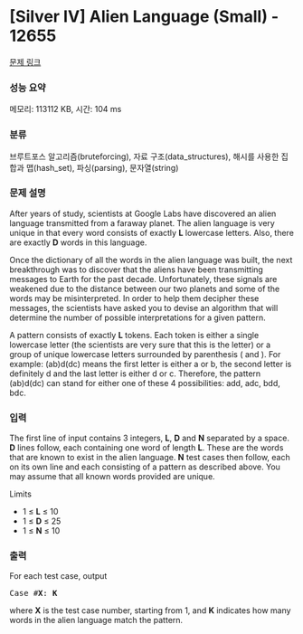 # [Silver IV] Alien Language (Small) - 12655 

[문제 링크](https://www.acmicpc.net/problem/12655) 

### 성능 요약

메모리: 113112 KB, 시간: 104 ms

### 분류

브루트포스 알고리즘(bruteforcing), 자료 구조(data_structures), 해시를 사용한 집합과 맵(hash_set), 파싱(parsing), 문자열(string)

### 문제 설명

<p>After years of study, scientists at Google Labs have discovered an alien language transmitted from a faraway planet. The alien language is very unique in that every word consists of exactly <strong>L</strong> lowercase letters. Also, there are exactly <strong>D</strong> words in this language.</p>

<p>Once the dictionary of all the words in the alien language was built, the next breakthrough was to discover that the aliens have been transmitting messages to Earth for the past decade. Unfortunately, these signals are weakened due to the distance between our two planets and some of the words may be misinterpreted. In order to help them decipher these messages, the scientists have asked you to devise an algorithm that will determine the number of possible interpretations for a given pattern.</p>

<p>A pattern consists of exactly <strong>L</strong> tokens. Each token is either a single lowercase letter (the scientists are very sure that this is the letter) or a group of unique lowercase letters surrounded by parenthesis ( and ). For example: (ab)d(dc) means the first letter is either a or b, the second letter is definitely d and the last letter is either d or c. Therefore, the pattern (ab)d(dc) can stand for either one of these 4 possibilities: add, adc, bdd, bdc.</p>

### 입력 

 <p>The first line of input contains 3 integers, <strong>L</strong>, <strong>D</strong> and <strong>N</strong> separated by a space. <strong>D</strong> lines follow, each containing one word of length <strong>L</strong>. These are the words that are known to exist in the alien language. <strong>N</strong> test cases then follow, each on its own line and each consisting of a pattern as described above. You may assume that all known words provided are unique.</p>

<p>Limits</p>

<ul>
	<li>1 ≤ <strong>L</strong> ≤ 10</li>
	<li>1 ≤ <strong>D</strong> ≤ 25</li>
	<li>1 ≤ <strong>N</strong> ≤ 10</li>
</ul>

### 출력 

 <p>For each test case, output </p>

<pre>Case #<strong>X</strong>: <strong>K</strong></pre>

<p>where <strong>X</strong> is the test case number, starting from 1, and <strong>K</strong> indicates how many words in the alien language match the pattern.</p>

